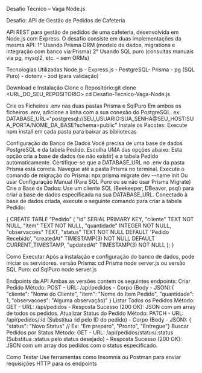 Desafio Técnico – Vaga Node.js

Desafio: API de Gestão de Pedidos de Cafeteria

API REST para gestão de pedidos de uma cafeteria, desenvolvida em Node.js com Express. O desafio consiste em duas implementações da mesma API:
1° Usando Prisma ORM (modelo de dados, migrations e integração com banco via Prisma)
2° Usando SQL puro (consultas manuais via pg, mysql2, etc. – sem ORMs)


Tecnologias Utilizadas
Node.js - Express.js - PostgreSQL- Prisma - pg (SQL Puro) - dotenv - zod (para validação)


Download e Instalação
Clone o Repositório:git clone <URL_DO_SEU_REPOSITORIO>
cd Desafio-Tecnico-Vaga-Node.js

Crie os Ficheiros .env nas duas pastas Prisma e SqlPuro
Em ambos os ficheiros .env, adicione a linha com a sua conexão do PostgreSQL. 
ex: DATABASE_URL="postgresql://SEU_USUARIO:SUA_SENHA@SEU_HOST:SUA_PORTA/NOME_DA_BASE?schema=public"
Instale os Pacotes: Execute npm install em cada pasta para baixar as bibliotecas


Configuração do Banco de Dados
Você precisa de uma base de dados PostgreSQL e da tabela Pedido. Escolha UMA das opções abaixo:
Esta opção cria a base de dados (se não existir) e a tabela Pedido automaticamente.
Certifique-se que a DATABASE_URL no .env da pasta Prisma está correta.
Navegue até a pasta Prisma no terminal.
Execute o comando de migração do Prisma: npx prisma migrate dev --name init
Ou usar Configuração Manual (Para SQL Puro ou se não usar Prisma Migrate)
Crie a Base de Dados: Use um cliente SQL (Beekeeper, DBeaver, psql) para criar a base de dados especificada na sua DATABASE_URL.
Conectado à base de dados criada, execute o seguinte comando para criar a tabela Pedido:

 { CREATE TABLE "Pedido" (
    "id" SERIAL PRIMARY KEY,
    "cliente" TEXT NOT NULL,
    "item" TEXT NOT NULL,
    "quantidade" INTEGER NOT NULL,
    "observacoes" TEXT,
    "status" TEXT NOT NULL DEFAULT 'Pedido Recebido',
    "createdAt" TIMESTAMP(3) NOT NULL DEFAULT CURRENT_TIMESTAMP,
    "updatedAt" TIMESTAMP(3) NOT NULL
); }


Como Executar
Após a instalação e configuração do banco de dados, pode iniciar os servidores.
versão Prisma:
cd Prisma
node server.js
ou
versão SQL Puro:
cd SqlPuro
node server.js

Endpoints da API
Ambas as versões contem os seguintes endpoints:
Criar Pedido
Método: POST - URL: /api/pedidos - Corpo (Body - JSON):{ "cliente": "Nome do Cliente",  "item": "Nome do Item Pedido",  "quantidade": 1,  "observacoes": "Alguma observação)" }
Listar Todos os Pedidos
Método: GET - URL: /api/pedidos - Resposta Sucesso (200 OK): JSON com um array de todos os pedidos.
Atualizar Status do Pedido
Método: PATCH - URL: /api/pedidos/:id (Substitua :id pelo ID do pedido) - Corpo (Body - JSON): {  "status": "Novo Status" // Ex: "Em preparo", "Pronto", "Entregue"}
Buscar Pedidos por Status
Método: GET - URL: /api/pedidos/status/:status (Substitua :status pelo status desejado) - Resposta Sucesso (200 OK): JSON com um array dos pedidos com o status especificado.

Como Testar
Use ferramentas como Insomnia  ou Postman  para enviar requisições HTTP para os endpoints